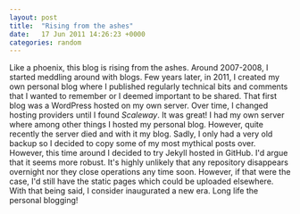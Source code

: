 ```yaml
---
layout: post
title:  "Rising from the ashes"
date:   17 Jun 2011 14:26:23 +0000
categories: random
---
```

Like a phoenix, this blog is rising from the ashes. Around 2007-2008, I started meddling around with blogs. Few years later, in 2011, I created my own personal blog where I published regularly technical bits and comments that I wanted to remember or I deemed important to be shared. That first blog was a WordPress hosted on my own server. Over time, I changed hosting providers until I found _Scaleway_. It was great! I had my own server where among other things I hosted my personal blog. However, quite recently the server died and with it my blog. Sadly, I only had a very old backup so I decided to copy some of my most mythical posts over. However, this time around I decided to try Jekyll hosted in GitHub. I'd argue that it seems more robust. It's highly unlikely that any repository disappears overnight nor they close operations any time soon. However, if that were the case, I'd still have the static pages which could be uploaded elsewhere.
With that being said, I consider inaugurated a new era. 
Long life the personal blogging!

